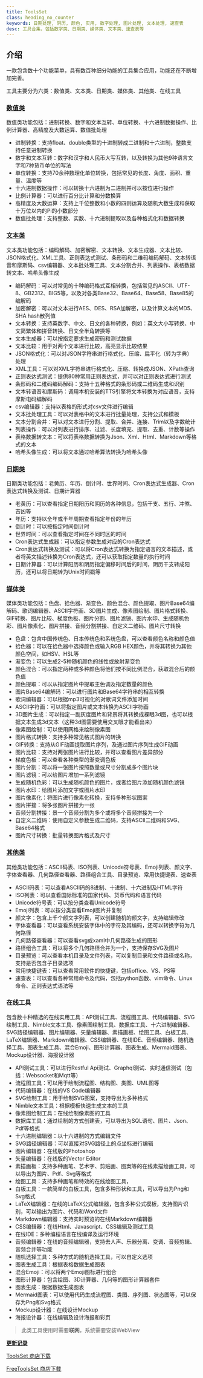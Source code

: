 ```yaml
---
title: ToolsSet
class: heading_no_counter
keywords: 日期处理, 阴历, 颜色, 实用, 数字处理, 图片处理, 文本处理, 速查表
desc: 工具合集，包括数字类、日期类、媒体类、文本类、速查表等
---
```


## 介绍


一款包含数十个功能菜单，具有数百种细分功能的工具集合应用，功能还在不断增加完善。

工具主要分为六类：数值类、文本类、日期类、媒体类、其他类、在线工具

### [数值类](./ToolsSet_Number.md)
数值类功能包括：进制转换、数字和文本互转、单位转换、十六进制数据操作、比例计算器、高精度及大数运算、数值批处理
* 进制转换：支持float、double类型的十进制转成二进制和十六进制，整数支持任意进制转换
* 数字和文本互转：数字和汉字和人民币大写互转，以及转换为其他9种语言文字和7种货币单位的写法
* 单位转换：支持70余种数理化单位转换，包括常见的长度、角度、面积、重量、温度等
* 十六进制数据操作：可以转换十六进制为二进制并可以按位进行操作
* 比例计算器：可以进行百分比计算和分数换算
* 高精度及大数运算：支持上千位整数和小数的四则运算及随机大数生成和获取十万位以内的Pi的小数部分
* 数值批处理：支持整数、实数、十六进制提取以及各种格式化和数据转换

### [文本类](./ToolsSet_Text.md)
文本类功能包括：编码解码、加密解密、文本转换、文本生成器、文本比较、JSON格式化、XML工具、正则表达式测试、条形码和二维码编码解码、文本转语音和摩斯码、csv编辑器、文本批处理工具、文本分割合并、列表操作、表格数据转文本、哈希头像生成
* 编码解码：可以对常见的十种编码格式互相转换，包括常见的ASCII、UTF-8、GB2312、BIG5等，以及对各类Base32、Base64、Base58、Base85的编解码
* 加密解密：可以对文本进行AES、DES、RSA加解密，以及计算文本的MD5、SHA hash散列值
* 文本转换：支持英数字、中文、日文的各种转换，例如：英文大小写转换、中文简繁体和拼音转换、日文全半角转换等
* 文本生成器：可以按指定要求生成密码和测试数据
* 文本比较：用于对两个文本进行比较，高亮显示比较结果
* JSON格式化：可以对JSON字符串进行格式化、压缩、扁平化（转为字典）处理
* XML工具：可以对XML字符串进行格式化、压缩、转换成JSON、XPath查询
* 正则表达式测试：提供80种常用正则表达式，并可以对正则表达式进行测试
* 条形码和二维码编码解码：支持十五种格式的条形码或二维码生成和识别
* 文本转语音和摩斯码：调用本机安装的TTS引擎将文本转换为对应语音，支持摩斯电码编解码
* csv编辑器：支持以表格的形式对csv文件进行编辑
* 文本批处理工具：可以对表格中的文本进行批量处理，支持公式和模板
* 文本分割合并：可以对文本进行分割、提取、合并、连接、Trim以及字数统计
* 列表操作：可以对列表进行排序、过滤、长度填充、提取、去重、计数等操作
* 表格数据转文本：可以将表格数据转换为Json、Xml、Html、Markdown等格式的文本
* 哈希头像生成：可以将文本通过哈希算法转换为哈希头像

### [日期类](./ToolsSet_Date.md)
日期类功能包括：老黄历、年历、倒计时、世界时间、Cron表达式生成器、Cron表达式转换及测试、日期计算器
* 老黄历：可以查看指定日期阳历和阴历的各种信息，包括干支、五行、冲煞、吉凶等
* 年历：支持以全年或半年周期查看指定年份的年历
* 倒计时：可以按指定时间倒计时
* 世界时间：可以查看指定时间在不同时区的时间
* Cron表达式生成器：可以指定参数生成对应的Cron表达式
* Cron表达式转换及测试：可以将Cron表达式转换为指定语言的文本描述，或者将英文描述转换为Cron表达式，还可以获取指定数量的执行时间
* 日期计算器：可以计算阳历和阴历指定偏移时间后的时间，阴历干支转成阳历，还可以将日期转为Unix时间戳等

### [媒体类](./ToolsSet_Media.md)
媒体类功能包括：色盘、拾色器、渐变色、颜色混合、颜色提取、图片Base64编解码、歌词编辑器、ASCII字符画、3D图片生成、像素图绘制、图片格式转换、GIF转换、图片比较、梯度色板、图片分割、图片滤镜、图片水印、生成随机色彩、图片像素化、图片拼接、音频分割拼接、自定义二维码、图片尺寸转换
* 色盘：包含中国传统色、日本传统色和系统色盘，可以查看颜色名称和颜色值
* 拾色器：可以在拾色器中选择颜色或输入RGB HEX颜色，并将其转换为其他颜色空间，如HSV、HSL等
* 渐变色：可以生成2-5种随机颜色的线性或放射渐变色
* 颜色混合：可以指定两种或多种颜色将他们按不同比例混合，获取混合后的颜色值
* 颜色提取：可以从指定图片中提取主色调及指定数量的颜色
* 图片Base64编解码：可以进行图片和Base64字符串的相互转换
* 歌词编辑器：可以根据mp3可视化的对歌词文件添加时间
* ASCII字符画：可以将指定图片或文本转换为ASCII字符画
* 3D图片生成：可以指定一副灰度图片和背景将其转换成裸眼3d图，也可以根据文本生成3d文本（这种3d图需要使用交叉眼才能看出来）
* 像素图绘制：可以使用网格来绘制像素图
* 图片格式转换：支持多种常见格式图片的转换
* GIF转换：支持从GIF动画提取图片序列，及通过图片序列生成GIF动画
* 图片比较：支持对两张图片进行比较，并可以查看图片差异部分
* 梯度色板：可以查看各种类型的渐变调色板
* 图片分割：可以将一张图片按照数量或尺寸分割成多个图片块
* 图片滤镜：可以给图片增加一系列滤镜
* 生成随机色彩：可以生成随机颜色的图片，或者给图片添加随机颜色滤镜
* 图片水印：给图片添加文字或图片水印
* 图片像素化：将图片进行像素化转换，支持多种形状图案
* 图片拼接：将多张图片拼接为一张
* 音频分割拼接：景一个音频分割为多个或将多个音频拼接为一个
* 自定义二维码：使用自定义参数生成二维码，支持ASCII二维码和SVG、Base64格式
* 图片尺寸转换：批量转换图片格式及尺寸

### [其他类](./ToolsSet_Other.md)
其他类功能包括：ASCII码表、ISO列表、Unicode符号表、Emoji列表、颜文字、字体查看器、几何路径查看器、路径组合工具、目录预览、常用快捷键表、速查表
* ASCII码表：可以查看ASCII码的8进制、十进制、十六进制及HTML字符
* ISO列表：可以查看国际标准的国家代码、货币代码和语言代码
* Unicode符号表：可以按分类查看Unicode符号
* Emoji列表：可以按分类查看Emoji图片并复制
* 颜文字：包含上千个颜文字列表，可以创建随机的颜文字，支持编辑修改
* 字体查看器：可以查看系统安装字体中的字符及其编码，还可以转换字符为几何路径
* 几何路径查看器：可以查看svg或xaml中几何路径生成的图形
* 路径组合工具：可以将多个几何路径合并为一个，支持保存SVG及图片
* 目录预览：可以查看本机目录及文件列表，可以复制目录和文件路径或名称，支持是否包含子目录选项
* 常用快捷键表：可以查看常用软件的快捷键，包括office、VS、PS等
* 速查表：可以查看各种常用命令及代码，包括python函数、vim命令、Linux命令、正则表达式语法等

### 在线工具
包含数十种精选的在线实用工具：API测试工具、流程图工具、代码编辑器、SVG绘制工具、Nimble文本工具、像素图绘制工具、数据库工具、十六进制编辑器、SVG路径编辑器、图片编辑器、矢量编辑器、素描画板、绘图工具、白板工具、LaTeX编辑器、Markdown编辑器、CSS编辑器、在线IDE、音频编辑器、随机选择工具、图表生成工具、混合Emoji、图形计算器、图表生成、Mermaid图表、Mockup设计器、海报设计器

* API测试工具：可以进行Restful Api测试、Graphql测试、实时通信测试（包括：Websocket和Mqtt等）
* 流程图工具：可以用于绘制流程图、结构图、类图、UML图等
* 代码编辑器：在线的VS Code编辑器
* SVG绘制工具：用于绘制SVG图案，支持导出为多种格式
* Nimble文本工具：根据模板快速生成文本的工具
* 像素图绘制工具：在线绘制像素图的工具
* 数据库工具：通过绘制的方式创建表，可以导出为SQL语句、图片、Json、Pdf等格式
* 十六进制编辑器：以十六进制的方式编辑文件
* SVG路径编辑器：可以直接对SVG路径上的点坐标进行编辑
* 图片编辑器：在线版的Photoshop
* 矢量编辑器：在线版的Vector Editor
* 素描画板：支持多种画笔、艺术字、剪贴画、图案等的在线素描绘画工具，可以导出为图片、Pdf、Svg等格式
* 绘图工具：支持多种画笔和特效的在线绘图工具，
* 白板工具：一款简单的白板工具，包含多种形状和工具，可以导出为Png和Svg格式
* LaTeX编辑器：在线的LaTeX公式编辑器，包含多种公式模板，支持图片识别，可以输出为图片、代码和Word文件
* Markdown编辑器：支持实时预览的在线Markdown编辑器
* CSS编辑器：在线Html、Javascript、CSS编辑及测试工具
* 在线IDE：多种编程语言在线编译及运行环境
* 音频编辑器：在线的音频编辑器，支持去人声、乐器分离、变调、音频剪辑、音频合并等功能
* 随机选择工具：多种方式的随机选择工具，可以自定义选项
* 图表生成工具：根据表格数据生成图表
* 混合Emoji：可以将两个Emoji图标进行组合
* 图形计算器：包含绘图、3D计算器、几何等的图形计算器套件
* 图表生成：根据数据生成图表
* Mermaid图表：可以使用代码生成流程图、类图、序列图、状态图等，可以保存为Png和Svg格式
* Mockup设计器：在线设计Mockup
* 海报设计器：在线编辑及设计海报和彩页
  
> 此类工具使用时需要**联网**，系统需要安装WebView

**[更新记录](./ToolsSet_Log.md)**

[ToolsSet 商店下载](https://apps.microsoft.com/detail/9NQGTZGM4LRH)

[FreeToolsSet 商店下载](https://apps.microsoft.com/detail/9N6W6006WDVK)